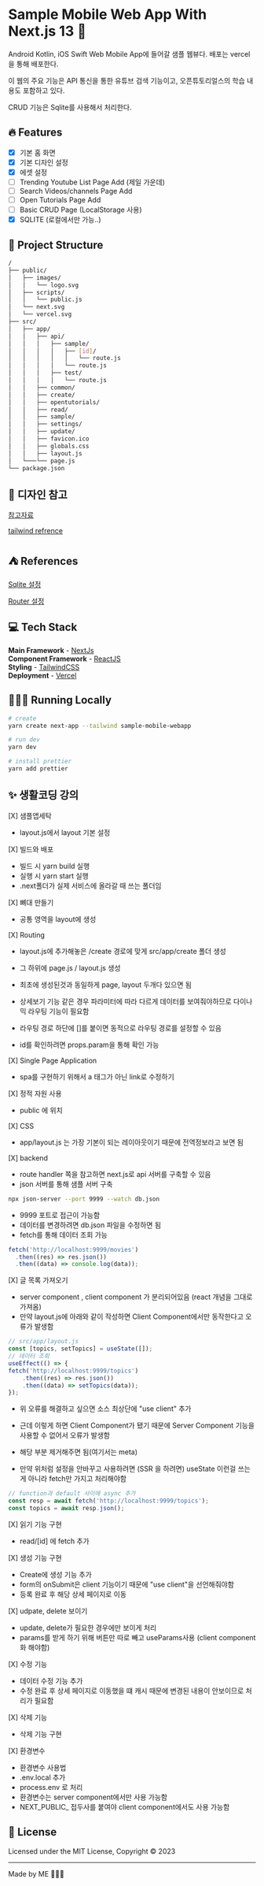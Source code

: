 # Sample Mobile Web App With Next.js 13 📄

Android Kotlin, iOS Swift Web Mobile App에 들어갈 샘플 웹뷰다. 배포는 vercel을 통해 배포한다.

이 웹의 주요 기능은 API 통신을 통한 유튜브 검색 기능이고, 오픈튜토리얼스의 학습 내용도 포함하고 있다.

CRUD 기능은 Sqlite를 사용해서 처리한다.

## 🔥 Features

- [X] 기본 홈 화면
- [X] 기본 디자인 설정
- [X] 에셋 설정
- [ ] Trending Youtube List Page Add (제일 가운데)
- [ ] Search Videos/channels Page Add
- [ ] Open Tutorials Page Add
- [ ] Basic CRUD Page (LocalStorage 사용)
- [X] SQLITE (로컬에서만 가능..)

## 🚀 Project Structure

```bash
/
├── public/
│   ├── images/
│   │   └── logo.svg
│   ├── scripts/
│   │   └── public.js
│   └── next.svg
│   └── vercel.svg
├── src/
│   ├── app/
│   │   ├── api/
│   │   │   ├── sample/
│   │   │   │   ├── [id]/
│   │   │   │   │   └── route.js
│   │   │   │   └── route.js
│   │   │   ├── test/
│   │   │   │   └── route.js
│   │   ├── common/
│   │   ├── create/
│   │   ├── opentutorials/
│   │   ├── read/
│   │   ├── sample/
│   │   ├── settings/
│   │   ├── update/
│   │   ├── favicon.ico
│   │   ├── globals.css
│   │   ├── layout.js
│   └───└── page.js
└── package.json
```

## 📖 디자인 참고

[참고자료](https://dribbble.com/shots/19339947-Mobile-App-for-Movies)

[tailwind refrence](https://flowbite.com/docs/components/bottom-navigation/)

## ⛺️ References

[Sqlite 설정](https://javascript.plainenglish.io/using-sqlite-with-next-js-13-cfa270e1d7ba)

[Router 설정](https://nextjs.org/docs/app/building-your-application/routing/route-handlers)

## 💻 Tech Stack

**Main Framework** - [NextJs](https://nextjs.org/blog/next-13/)  
**Component Framework** - [ReactJS](https://reactjs.org/)  
**Styling** - [TailwindCSS](https://tailwindcss.com/)  
**Deployment** - [Vercel](https://vercel.com/)  

## 👨🏻‍💻 Running Locally

```bash
# create
yarn create next-app --tailwind sample-mobile-webapp

# run dev
yarn dev

# install prettier
yarn add prettier
```

## ✨ 생활코딩 강의

[X] 샘플앱세탁

- layout.js에서 layout 기본 설정

[X] 빌드와 배포

- 빌드 시 yarn build 실행
- 실행 시 yarn start 실행
- .next폴더가 실제 서비스에 올라갈 때 쓰는 폴더임

[X] 뼈대 만들기

- 공통 영역을 layout에 생성

[X] Routing

- layout.js에 추가해놓은 /create 경로에 맞게 src/app/create 폴더 생성
- 그 하위에 page.js / layout.js 생성
- 최초에 생성된것과 동일하게 page, layout 두개다 있으면 됨

- 상세보기 기능 같은 경우 파라미터에 따라 다르게 데이터를 보여줘야하므로 다이나믹 라우팅 기능이 필요함
- 라우팅 경로 하단에 []를 붙이면 동적으로 라우팅 경로를 설정할 수 있음
- id를 확인하려면 props.param을 통해 확인 가능

[X] Single Page Application

- spa를 구현하기 위해서 a 태그가 아닌 link로 수정하기

[X] 정적 자원 사용

- public 에 위치

[X] CSS

- app/layout.js 는 가장 기본이 되는 레이아웃이기 때문에 전역정보라고 보면 됨

[X] backend

- route handler 쪽을 참고하면 next.js로 api 서버를 구축할 수 있음
- json 서버를 통해 샘플 서버 구축

```bash
npx json-server --port 9999 --watch db.json
```

- 9999 포트로 접근이 가능함
- 데이터를 변경하려면 db.json 파일을 수정하면 됨
- fetch를 통해 데이터 조회 가능

```js
fetch('http://localhost:9999/movies')
  .then((res) => res.json())
  .then((data) => console.log(data));
```

[X] 글 목록 가져오기

- server component , client component 가 분리되어있음 (react 개념을 그대로 가져옴)
- 만약 layout.js에 아래와 같이 작성하면 Client Component에서만 동작한다고 오류가 발생함

```js
// src/app/layout.js
const [topics, setTopics] = useState([]);
// 데이터 조회
useEffect(() => {
fetch('http://localhost:9999/topics')
    .then((res) => res.json())
    .then((data) => setTopics(data));
});
```

- 위 오류를 해결하고 싶으면 소스 최상단에 "use client" 추가
- 근데 이렇게 하면 Client Component가 됐기 때문에 Server Component 기능을 사용할 수 없어서 오류가 발생함
- 해당 부분 제거해주면 됨(여기서는 meta)

- 만약 위처럼 설정을 안바꾸고 사용하려면 (SSR 을 하려면) useState 이런걸 쓰는게 아니라 fetch만 가지고 처리해야함

```js
// function과 default 사이에 async 추가
const resp = await fetch('http://localhost:9999/topics');
const topics = await resp.json();
```

[X] 읽기 기능 구현

- read/[id] 에 fetch 추가

[X] 생성 기능 구현

- Create에 생성 기능 추가
- form의 onSubmit은 client 기능이기 때문에 "use client"을 선언해줘야함
- 등록 완료 후 해당 상세 페이지로 이동

[X] udpate, delete 보이기

- update, delete가 필요한 경우에만 보이게 처리
- params를 받게 하기 위해 버튼만 따로 빼고 useParams사용 (client component화 해야함)

[X] 수정 기능

- 데이터 수정 기능 추가
- 수정 완료 후 상세 페이지로 이동했을 떄 캐시 때문에 변경된 내용이 안보이므로 처리가 필요함

[X] 삭제 기능

- 삭제 기능 구현

[X] 환경변수

- 환경변수 사용법
- .env.local 추가
- process.env 로 처리
- 환경변수는 server component에서만 사용 가능함
- NEXT_PUBLIC_ 접두사를 붙여야 client component에서도 사용 가능함

## 📜 License

Licensed under the MIT License, Copyright © 2023

---

Made by ME 👨🏻‍💻
